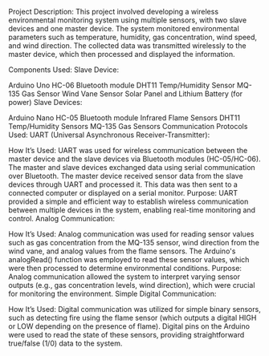 Project Description:
This project involved developing a wireless environmental monitoring system using multiple sensors, with two slave devices and one master device. The system monitored environmental parameters such as temperature, humidity, gas concentration, wind speed, and wind direction. The collected data was transmitted wirelessly to the master device, which then processed and displayed the information.

Components Used:
Slave Device:

Arduino Uno
HC-06 Bluetooth module
DHT11 Temp/Humidity Sensor
MQ-135 Gas Sensor
Wind Vane Sensor
Solar Panel and Lithium Battery (for power)
Slave Devices:

Arduino Nano
HC-05 Bluetooth module
Infrared Flame Sensors
DHT11 Temp/Humidity Sensors
MQ-135 Gas Sensors
Communication Protocols Used:
UART (Universal Asynchronous Receiver-Transmitter):

How It’s Used:
UART was used for wireless communication between the master device and the slave devices via Bluetooth modules (HC-05/HC-06). The master and slave devices exchanged data using serial communication over Bluetooth.
The master device received sensor data from the slave devices through UART and processed it. This data was then sent to a connected computer or displayed on a serial monitor.
Purpose:
UART provided a simple and efficient way to establish wireless communication between multiple devices in the system, enabling real-time monitoring and control.
Analog Communication:

How It’s Used:
Analog communication was used for reading sensor values such as gas concentration from the MQ-135 sensor, wind direction from the wind vane, and analog values from the flame sensors. The Arduino's analogRead() function was employed to read these sensor values, which were then processed to determine environmental conditions.
Purpose:
Analog communication allowed the system to interpret varying sensor outputs (e.g., gas concentration levels, wind direction), which were crucial for monitoring the environment.
Simple Digital Communication:

How It’s Used:
Digital communication was utilized for simple binary sensors, such as detecting fire using the flame sensor (which outputs a digital HIGH or LOW depending on the presence of flame).
Digital pins on the Arduino were used to read the state of these sensors, providing straightforward true/false (1/0) data to the system.
